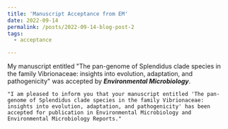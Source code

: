 ```yaml
---
title: 'Manuscript Acceptance from EM'
date: 2022-09-14
permalink: /posts/2022-09-14-blog-post-2
tags:
  - acceptance

---
```


My manuscript entitled "The pan-genome of Splendidus clade species in the family Vibrionaceae: insights into evolution, adaptation, and pathogenicity" was accepted by ***Environmental Microbiology***.

`"I am pleased to inform you that your manuscript entitled 'The pan-genome of Splendidus clade species in the family Vibrionaceae: insights into evolution, adaptation, and pathogenicity' has been accepted for publication in Environmental Microbiology and Environmental Microbiology Reports."`
